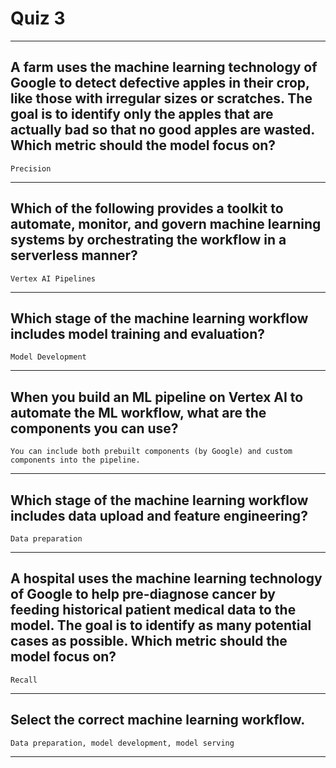 # Quiz 3

---

## A farm uses the machine learning technology of Google to detect defective apples in their crop, like those with irregular sizes or scratches. The goal is to identify only the apples that are actually bad so that no good apples are wasted. Which metric should the model focus on?

`Precision`

---

## Which of the following provides a toolkit to automate, monitor, and govern machine learning systems by orchestrating the workflow in a serverless manner?

`Vertex AI Pipelines`

---

## Which stage of the machine learning workflow includes model training and evaluation?

`Model Development`

---

## When you build an ML pipeline on Vertex AI to automate the ML workflow, what are the components you can use?

`You can include both prebuilt components (by Google) and custom components into the pipeline.`

---

## Which stage of the machine learning workflow includes data upload and feature engineering?

`Data preparation`

---

## A hospital uses the machine learning technology of Google to help pre-diagnose cancer by feeding historical patient medical data to the model. The goal is to identify as many potential cases as possible. Which metric should the model focus on?

`Recall`

---

## Select the correct machine learning workflow.

`Data preparation, model development, model serving`

---
